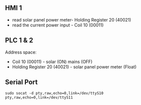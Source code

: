 ## HMI 1
- read solar panel power meter- Holding Register 20 (40021)
- read the current power input - Coil 10 (00011)

## PLC 1 & 2
Address space:
- Coil 10 (00011) - solar (ON) mains (OFF)
- Holding Register 20 (40021) - solar panel power meter (Float)

## Serial Port
`sudo socat -d pty,raw,echo=0,link=/dev/ttyS10 pty,raw,echo=0,link=/dev/ttyS11`